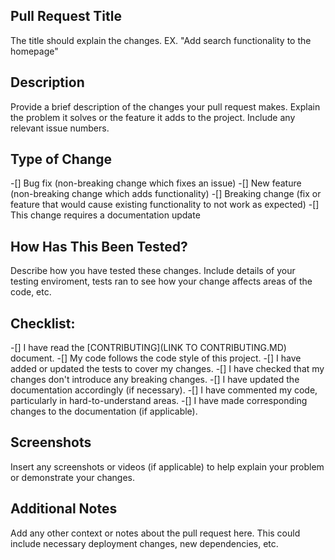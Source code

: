 ## Pull Request Title
The title should explain the changes. EX. "Add search functionality to the homepage"

## Description 
Provide a brief description of the changes your pull request makes. Explain the problem it solves or the feature it adds to the project. Include any relevant issue numbers.

## Type of Change 
-[] Bug fix (non-breaking change which fixes an issue) 
-[] New feature (non-breaking change which adds functionality)
-[] Breaking change (fix or feature that would cause existing functionality to not work as expected)
-[] This change requires a documentation update

## How Has This Been Tested? 
Describe how you have tested these changes. Include details of your testing enviroment, tests ran to see how your change affects areas of the code, etc.

## Checklist: 
-[] I have read the [CONTRIBUTING](LINK TO CONTRIBUTING.MD) document.
-[] My code follows the code style of this project.
-[] I have added or updated the tests to cover my changes.
-[] I have checked that my changes don't introduce any breaking changes.
-[] I have updated the documentation accordingly (if necessary). 
-[] I have commented my code, particularly in hard-to-understand areas.
-[] I have made corresponding changes to the documentation (if applicable).

## Screenshots
Insert any screenshots or videos (if applicable) to help explain your problem or demonstrate your changes.

## Additional Notes 
Add any other context or notes about the pull request here. This could include necessary deployment changes, new dependencies, etc.

